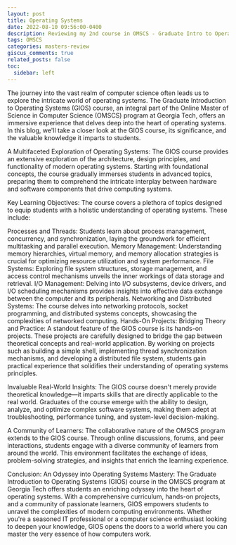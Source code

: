 ```yaml
---
layout: post
title: Operating Systems
date: 2022-08-10 09:56:00-0400
description: Reviewing my 2nd course in OMSCS - Graduate Intro to Operating Systems
tags: OMSCS
categories: masters-review
giscus_comments: true
related_posts: false
toc:
  sidebar: left
---
```


The journey into the vast realm of computer science often leads us to explore the intricate world of operating systems. The Graduate Introduction to Operating Systems (GIOS) course, an integral part of the Online Master of Science in Computer Science (OMSCS) program at Georgia Tech, offers an immersive experience that delves deep into the heart of operating systems. In this blog, we'll take a closer look at the GIOS course, its significance, and the valuable knowledge it imparts to students.

A Multifaceted Exploration of Operating Systems:
The GIOS course provides an extensive exploration of the architecture, design principles, and functionality of modern operating systems. Starting with foundational concepts, the course gradually immerses students in advanced topics, preparing them to comprehend the intricate interplay between hardware and software components that drive computing systems.

Key Learning Objectives:
The course covers a plethora of topics designed to equip students with a holistic understanding of operating systems. These include:

Processes and Threads: Students learn about process management, concurrency, and synchronization, laying the groundwork for efficient multitasking and parallel execution.
Memory Management: Understanding memory hierarchies, virtual memory, and memory allocation strategies is crucial for optimizing resource utilization and system performance.
File Systems: Exploring file system structures, storage management, and access control mechanisms unveils the inner workings of data storage and retrieval.
I/O Management: Delving into I/O subsystems, device drivers, and I/O scheduling mechanisms provides insights into effective data exchange between the computer and its peripherals.
Networking and Distributed Systems: The course delves into networking protocols, socket programming, and distributed systems concepts, showcasing the complexities of networked computing.
Hands-On Projects: Bridging Theory and Practice:
A standout feature of the GIOS course is its hands-on projects. These projects are carefully designed to bridge the gap between theoretical concepts and real-world application. By working on projects such as building a simple shell, implementing thread synchronization mechanisms, and developing a distributed file system, students gain practical experience that solidifies their understanding of operating systems principles.

Invaluable Real-World Insights:
The GIOS course doesn't merely provide theoretical knowledge—it imparts skills that are directly applicable to the real world. Graduates of the course emerge with the ability to design, analyze, and optimize complex software systems, making them adept at troubleshooting, performance tuning, and system-level decision-making.

A Community of Learners:
The collaborative nature of the OMSCS program extends to the GIOS course. Through online discussions, forums, and peer interactions, students engage with a diverse community of learners from around the world. This environment facilitates the exchange of ideas, problem-solving strategies, and insights that enrich the learning experience.

Conclusion: An Odyssey into Operating Systems Mastery:
The Graduate Introduction to Operating Systems (GIOS) course in the OMSCS program at Georgia Tech offers students an enriching odyssey into the heart of operating systems. With a comprehensive curriculum, hands-on projects, and a community of passionate learners, GIOS empowers students to unravel the complexities of modern computing environments. Whether you're a seasoned IT professional or a computer science enthusiast looking to deepen your knowledge, GIOS opens the doors to a world where you can master the very essence of how computers work.